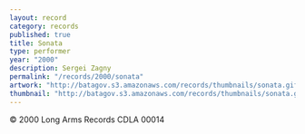 ```yaml
---
layout: record
category: records
published: true
title: Sonata
type: performer
year: "2000"
description: Sergei Zagny
permalink: "/records/2000/sonata"
artwork: "http://batagov.s3.amazonaws.com/records/thumbnails/sonata.gif"
thumbnail: "http://batagov.s3.amazonaws.com/records/thumbnails/sonata.gif"
---
```


© 2000 Long Arms Records CDLA 00014